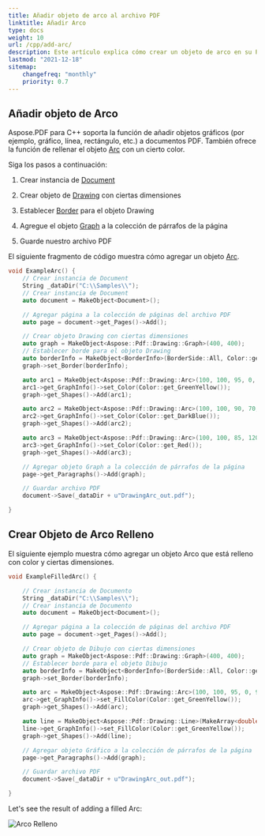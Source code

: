 ```yaml
---
title: Añadir objeto de arco al archivo PDF
linktitle: Añadir Arco
type: docs
weight: 10
url: /cpp/add-arc/
description: Este artículo explica cómo crear un objeto de arco en su PDF utilizando Aspose.PDF para C++.
lastmod: "2021-12-18"
sitemap:
    changefreq: "monthly"
    priority: 0.7
---
```


## Añadir objeto de Arco

Aspose.PDF para C++ soporta la función de añadir objetos gráficos (por ejemplo, gráfico, línea, rectángulo, etc.) a documentos PDF. También ofrece la función de rellenar el objeto [Arc](https://reference.aspose.com/pdf/cpp/class/aspose.pdf.drawing.arc) con un cierto color.

Siga los pasos a continuación:

1. Crear instancia de [Document](https://reference.aspose.com/pdf/cpp/class/aspose.pdf.document)

1. Crear objeto de [Drawing](https://reference.aspose.com/pdf/cpp/namespace/aspose.pdf.drawing) con ciertas dimensiones

1. Establecer [Border](https://reference.aspose.com/pdf/cpp/class/aspose.pdf.drawing.graph#ab63dde9501441515b915fd68f66a01bd) para el objeto Drawing

1. Agregue el objeto [Graph](https://reference.aspose.com/pdf/cpp/class/aspose.pdf.drawing.graph) a la colección de párrafos de la página

1. Guarde nuestro archivo PDF

El siguiente fragmento de código muestra cómo agregar un objeto [Arc](https://reference.aspose.com/pdf/cpp/class/aspose.pdf.drawing.arc/).

```cpp
void ExampleArc() {
    // Crear instancia de Document
    String _dataDir("C:\\Samples\\");
    // Crear instancia de Document
    auto document = MakeObject<Document>();

    // Agregar página a la colección de páginas del archivo PDF
    auto page = document->get_Pages()->Add();

    // Crear objeto Drawing con ciertas dimensiones
    auto graph = MakeObject<Aspose::Pdf::Drawing::Graph>(400, 400);
    // Establecer borde para el objeto Drawing
    auto borderInfo = MakeObject<BorderInfo>(BorderSide::All, Color::get_Green());
    graph->set_Border(borderInfo);

    auto arc1 = MakeObject<Aspose::Pdf::Drawing::Arc>(100, 100, 95, 0, 90);
    arc1->get_GraphInfo()->set_Color(Color::get_GreenYellow());
    graph->get_Shapes()->Add(arc1);

    auto arc2 = MakeObject<Aspose::Pdf::Drawing::Arc>(100, 100, 90, 70, 180);
    arc2->get_GraphInfo()->set_Color(Color::get_DarkBlue());
    graph->get_Shapes()->Add(arc2);

    auto arc3 = MakeObject<Aspose::Pdf::Drawing::Arc>(100, 100, 85, 120, 210);
    arc3->get_GraphInfo()->set_Color(Color::get_Red());
    graph->get_Shapes()->Add(arc3);

    // Agregar objeto Graph a la colección de párrafos de la página
    page->get_Paragraphs()->Add(graph);

    // Guardar archivo PDF
    document->Save(_dataDir + u"DrawingArc_out.pdf");

}
```
## Crear Objeto de Arco Relleno

El siguiente ejemplo muestra cómo agregar un objeto Arco que está relleno con color y ciertas dimensiones.

```cpp
void ExampleFilledArc() {

    // Crear instancia de Documento
    String _dataDir("C:\\Samples\\");
    // Crear instancia de Documento
    auto document = MakeObject<Document>();

    // Agregar página a la colección de páginas del archivo PDF
    auto page = document->get_Pages()->Add();

    // Crear objeto de Dibujo con ciertas dimensiones
    auto graph = MakeObject<Aspose::Pdf::Drawing::Graph>(400, 400);
    // Establecer borde para el objeto Dibujo
    auto borderInfo = MakeObject<BorderInfo>(BorderSide::All, Color::get_Green());
    graph->set_Border(borderInfo);

    auto arc = MakeObject<Aspose::Pdf::Drawing::Arc>(100, 100, 95, 0, 90);
    arc->get_GraphInfo()->set_FillColor(Color::get_GreenYellow());
    graph->get_Shapes()->Add(arc);

    auto line = MakeObject<Aspose::Pdf::Drawing::Line>(MakeArray<double>({ 195, 100, 100, 100, 100, 195 }));
    line->get_GraphInfo()->set_FillColor(Color::get_GreenYellow());
    graph->get_Shapes()->Add(line);

    // Agregar objeto Gráfico a la colección de párrafos de la página
    page->get_Paragraphs()->Add(graph);

    // Guardar archivo PDF
    document->Save(_dataDir + u"DrawingArc_out.pdf");

}
```

Let's see the result of adding a filled Arс:

![Arco Relleno](filled_arc.png)